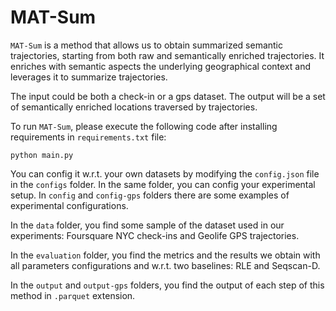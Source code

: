 # MAT-Sum
`MAT-Sum` is a method that allows us to obtain summarized semantic trajectories, starting from both raw and semantically enriched trajectories. It enriches with semantic aspects the underlying geographical context and leverages it to summarize trajectories.

The input could be both a check-in or a gps dataset. The output will be a set of semantically enriched locations traversed by trajectories. 

To run `MAT-Sum`, please execute the following code after installing requirements in `requirements.txt` file:
```
python main.py
```

You can config it w.r.t. your own datasets by modifying the `config.json` file in the `configs` folder. In the same folder, you can config your experimental setup. In `config` and `config-gps` folders there are some examples of experimental configurations.

In the `data` folder, you find some sample of the dataset used in our experiments: Foursquare NYC check-ins and Geolife GPS trajectories.

In the `evaluation` folder, you find the metrics and the results we obtain with all parameters configurations and w.r.t. two baselines: RLE and Seqscan-D.

In the `output` and `output-gps` folders, you find the output of each step of this method in `.parquet` extension.